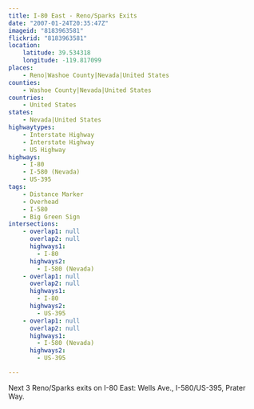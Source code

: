 ```yaml
---
title: I-80 East - Reno/Sparks Exits
date: "2007-01-24T20:35:47Z"
imageid: "8183963581"
flickrid: "8183963581"
location:
    latitude: 39.534318
    longitude: -119.817099
places:
    - Reno|Washoe County|Nevada|United States
counties:
    - Washoe County|Nevada|United States
countries:
    - United States
states:
    - Nevada|United States
highwaytypes:
    - Interstate Highway
    - Interstate Highway
    - US Highway
highways:
    - I-80
    - I-580 (Nevada)
    - US-395
tags:
    - Distance Marker
    - Overhead
    - I-580
    - Big Green Sign
intersections:
    - overlap1: null
      overlap2: null
      highways1:
        - I-80
      highways2:
        - I-580 (Nevada)
    - overlap1: null
      overlap2: null
      highways1:
        - I-80
      highways2:
        - US-395
    - overlap1: null
      overlap2: null
      highways1:
        - I-580 (Nevada)
      highways2:
        - US-395

---
```

Next 3 Reno/Sparks exits on I-80 East: Wells Ave., I-580/US-395, Prater Way.